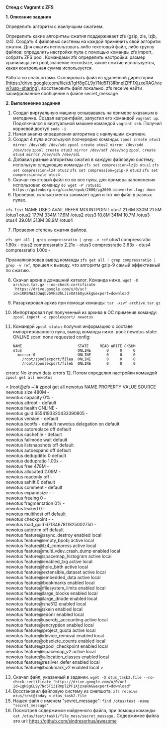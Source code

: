 **Стенд с Vagrant c ZFS**

 **1. Описание задания**

  Определить алгоритм с наилучшим сжатием.

  Определить какие алгоритмы сжатия поддерживает zfs (gzip, zle, lzjb, lz4). Создать 4 файловых системы на каждой применить свой алгоритм сжатия. Для сжатия использовать либо текстовый файл, либо группу файлов: определить настройки пула с помощью команды zfs import, собрать ZFS pool. 
Командами zfs определить настройки: размер хранилища,тип pool,значение recordsize, какое сжатие используется, какая контрольная сумма используется.

  Работа со снапшотами. Скопировать файл из удаленной директории [https://drive.google.com/file/d/1gH8gCL9y7Nd5Ti3IRmplZPF1XjzxeRAG/view?usp=sharing], восстановить файл локально. zfs receive найти зашифрованное сообщение в файле secret_message

**2. Выполенение задания**

1. Создал виртуальную машину оснываваясь на примере указаным в методичке. Создал вагрантфайл, запустил его командой ``vagrant up``. Подключился к виртуальной машине командой ``vagrant ssh``. Получил корневой доступ ``sudo -i``
2. Начал анализ определения алгоритма с наилучшим сжатием.
3. Создал 4 пула используюя поочередно команды.
``zpool create otus1 mirror /dev/sdb /dev/sdc``
``zpool create otus2 mirror /dev/sdd /dev/sde``
``zpool create otus3 mirror /dev/sdf /dev/sdg``
``zpool create otus4 mirror /dev/sdh /dev/sdi``
4. Добавил разные алгоритмы сжатия в каждую файловую систему, использую следующие команды
``zfs set compression=lzjb otus1``
``zfs set compression=lz4 otus2``
``zfs set compression=gzip-9 otus3``
``zfs set compression=zle otus4``
5. Скачал текстовый файл по во все пулы, для примера заполенения использовал команду
``do wget -P /otus$i https://gutenberg.org/cache/epub/2600/pg2600.converter.log; done``
6. Проверил, сколько места занимает один и тот же файл в разных пулах. 

``zfs list``
NAME    USED  AVAIL     REFER  MOUNTPOINT
otus1  21.6M   330M     21.5M  /otus1
otus2  17.7M   334M     17.6M  /otus2
otus3  10.8M   341M     10.7M  /otus3
otus4  39.0M   313M     38.9M  /otus4

7. Проверил степень сжатия файлов.

``zfs get all | grep compressratio | grep -v ref``
otus1  compressratio         1.80x                  -
otus2  compressratio         2.21x                  -
otus3  compressratio         3.63x                  -
otus4  compressratio         1.00x                  -

Проанализировав вывод команды ``zfs get all | grep compressratio | grep -v ref``, пришел к выводу, что алгоритм gzip-9 самый эффективный по сжатию.

8. Скачал архив в домашний каталог. Команда ниже. 
``wget -O archive.tar.gz --no-check-certificate 'https://drive.google.com/u/0/uc?id=1KRBNW33QWqbvbVHa3hLJivOAt60yukkg&export=download'``
9. Разархировал архив при помощи команды: ``tar -xzvf archive.tar.gz``
10. Импортировал пул полученный из архива в ОС применив команду: ``zpool import -d zpoolexport/ newotus``
11. Командой ``zpool status`` получил информацию о составе импортированного пула, вывод команды ниже.
pool: newotus
 state: ONLINE
  scan: none requested
config:


        NAME                         STATE     READ WRITE CKSUM
        otus                         ONLINE       0     0     0
          mirror-0                   ONLINE       0     0     0
            /root/zpoolexport/filea  ONLINE       0     0     0
            /root/zpoolexport/fileb  ONLINE       0     0     0


errors: No known data errors
12. Потом определил настройки командой ``zpool get all newotus``

< [root@zfs ~]# zpool get all newotus
            NAME     PROPERTY                       VALUE                          SOURCE  
            newotus  size                           480M                           -  
            newotus  capacity                       0%                             -  
            newotus  altroot                        -                              default  
            newotus  health                         ONLINE                         -  
            newotus  guid                           6554193320433390805            -  
            newotus  version                        -                              default  
            newotus  bootfs                         -                              default 
            newotus  delegation                     on                             default  
            newotus  autoreplace                    off                            default  
            newotus  cachefile                      -                              default  
            newotus  failmode                       wait                           default  
            newotus  listsnapshots                  off                            default  
            newotus  autoexpand                     off                            default  
            newotus  dedupditto                     0                              default  
            newotus  dedupratio                     1.00x                          -  
            newotus  free                           478M                           -  
            newotus  allocated                      2.09M                          -  
            newotus  readonly                       off                            -  
            newotus  ashift                         0                              default  
            newotus  comment                        -                              default  
            newotus  expandsize                     -                              -  
            newotus  freeing                        0                              -  
            newotus  fragmentation                  0%                             -  
            newotus  leaked                         0                              -  
            newotus  multihost                      off                            default  
            newotus  checkpoint                     -                              -  
            newotus  load_guid                      6713467811825002750            -  
            newotus  autotrim                       off                            default  
            newotus  feature@async_destroy          enabled                        local  
            newotus  feature@empty_bpobj            active                         local  
            newotus  feature@lz4_compress           active                         local  
            newotus  feature@multi_vdev_crash_dump  enabled                        local  
            newotus  feature@spacemap_histogram     active                         local  
            newotus  feature@enabled_txg            active                         local  
            newotus  feature@hole_birth             active                         local  
            newotus  feature@extensible_dataset     active                         local  
            newotus  feature@embedded_data          active                         local  
            newotus  feature@bookmarks              enabled                        local  
            newotus  feature@filesystem_limits      enabled                        local  
            newotus  feature@large_blocks           enabled                        local  
            newotus  feature@large_dnode            enabled                        local  
            newotus  feature@sha512                 enabled                        local  
            newotus  feature@skein                  enabled                        local  
            newotus  feature@edonr                  enabled                        local  
            newotus  feature@userobj_accounting     active                         local  
            newotus  feature@encryption             enabled                        local  
            newotus  feature@project_quota          active                         local  
            newotus  feature@device_removal         enabled                        local  
            newotus  feature@obsolete_counts        enabled                        local  
            newotus  feature@zpool_checkpoint       enabled                        local  
            newotus  feature@spacemap_v2            active                         local  
            newotus  feature@allocation_classes     enabled                        local  
            newotus  feature@resilver_defer         enabled                        local  
            newotus  feature@bookmark_v2            enabled                        local  >
 


13. Скачал файл, указанный в задании. ``wget -O otus_task2.file --no-check-certificate "https://drive.google.com/u/0/uc?id=1gH8gCL9y7Nd5Ti3IRmplZPF1XjzxeRAG&export=download"``
14. Восстановил файловую систему из снепшота: ``zfs receive otus/test@today < otus_task2.file``
15. Нашел файл с именем "sevret_message": ``find /otus/test -name "secret_message"``
16. Посмотрел содержимое найденного файла, при помощи команды: ``cat /otus/test/task1/file_mess/secret_message.``
Содержимое файла это url: https://github.com/sindresorhus/awesome

